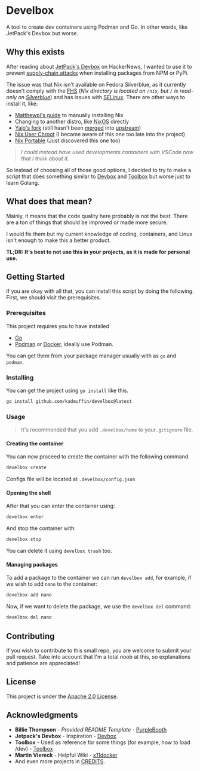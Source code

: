 # Develbox

A tool to create dev containers using Podman and Go. In other words, like JetPack's Devbox but worse.

## Why this exists

After reading about [JetPack's Devbox](https://github.com/jetpack-io/devbox) on HackerNews, I wanted to use it to prevent [supply-chain attacks](https://www.bleepingcomputer.com/news/security/npm-supply-chain-attack-impacts-hundreds-of-websites-and-apps/) when installing packages from NPM or PyPi.

The issue was that Nix isn't available on Fedora Silverblue, as it currently doesn't comply with the [FHS](https://en.wikipedia.org/wiki/Filesystem_Hierarchy_Standard) (_Nix directory is located on `/nix`, but `/` is read-only on [Silverblue](https://docs.fedoraproject.org/en-US/fedora-silverblue/technical-information/#filesystem-layout)_) and has issues with [SELinux](https://github.com/NixOS/nix/issues/2374). There are other ways to install it, like:

- [Matthewpi's guide](https://gist.github.com/matthewpi/08c3d652e7879e4c4c30bead7021ff73) to manually installing Nix
- Changing to another distro, like [NixOS](https://nixos.org/) directly
- [Yajo's fork](https://github.com/moduon/nix-installers/tree/rpm-ostree) (still hasn't been [merged](https://github.com/nix-community/nix-installers/pull/8) into [upstream](https://github.com/nix-community/nix-installers))
- [Nix User Chroot](https://github.com/nix-community/nix-user-chroot) (I became aware of this one too late into the project)
- [Nix Portable](https://github.com/DavHau/nix-portable) (Just discovered this one too)

> _I could instead have used developments containers with VSCode now that I think about it._

So instead of choosing all of those good options, I decided to try to make a script that does something similar to [Devbox](https://github.com/jetpack-io/devbox) and [Toolbox](github.com/containers/toolbox) but worse just to learn Golang.

## What does that mean?

Mainly, it means that the code quality here probably is not the best. There are a ton of things that should be improved or made more secure.

I would fix them but my current knowledge of coding, containers, and Linux isn't enough to make this a better product.

**TL;DR: It's best to not use this in your projects, as it is made for personal use.**

## Getting Started

If you are okay with all that, you can install this script by doing the following. First, we should visit the prerequisites.

### Prerequisites

This project requires you to have installed

- [Go](https://go.dev/)
- [Podman](https://podman.io/) or [Docker](https://www.docker.com/), ideally use Podman.

You can get them from your package manager usually with as `go` and `podman`.

### Installing

You can get the project using `go install` like this.

```bash
go install github.com/kadmuffin/develbox@latest
```

### Usage

> It's recommended that you add `.develbox/home` to your`.gitignore` file.

#### Creating the container

You can now proceed to create the container with the following command.

```bash
develbox create
```

Configs file will be located at `.develbox/config.json`

#### Opening the shell

After that you can enter the container using:

```bash
develbox enter
```

And stop the container with:

```bash
develbox stop
```

You can delete it using `develbox trash` too.

#### Managing packages

To add a package to the container we can run `develbox add`, for example, if we wish to add `nano` to the container:

```bash
develbox add nano
```

Now, if we want to delete the package, we use the `develbox del` command:

```bash
develbox del nano
```

## Contributing

If you wish to contribute to this small repo, you are welcome to submit your pull request. Take into account that I'm a total noob at this, so explanations and patience are appreciated!

## License

This project is under the [Apache 2.0 License](https://github.com/kadmuffin/develbox/blob/main/LICENSE).

## Acknowledgments

- **Billie Thompson** - _Provided README Template_ -
    [PurpleBooth](https://github.com/PurpleBooth)
- **Jetpack's Devbox** - Inspiration - [Devbox](https://github.com/jetpack-io/devbox)
- **Toolbox** - Used as reference for some things (for example, how to load /dev) - [Toolbox](https://github.com/containers/toolbox)
- **Martin Viereck** - Helpful Wiki - [x11docker](https://github.com/mviereck/x11docker)
- And even more projects in [CREDITS](https://github.com/kadmuffin/develbox/blob/main/CREDITS).
